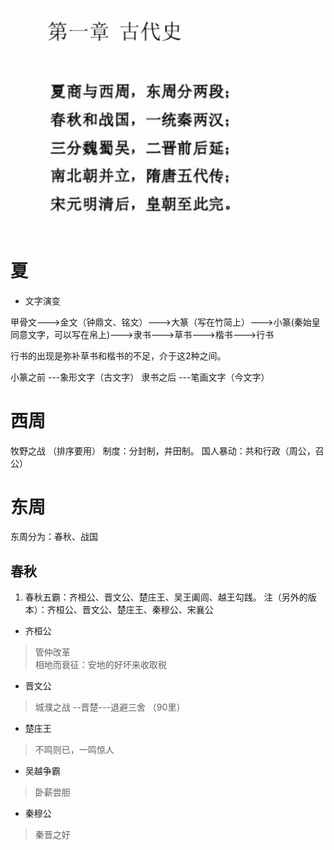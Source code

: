 ![](/assets/h_1.png)
# 夏
* 文字演变

甲骨文--->金文（钟鼎文、铭文）--->大篆（写在竹简上）--->小篆(秦始皇同意文字，可以写在帛上)--->隶书--->草书--->楷书--->行书

行书的出现是弥补草书和楷书的不足，介于这2种之间。

小篆之前  ---象形文字（古文字）
隶书之后  ---笔画文字（今文字）

# 西周
牧野之战 （排序要用）
制度：分封制，井田制。
国人暴动：共和行政（周公，召公）
# 东周
东周分为：春秋、战国
## 春秋
1. 春秋五霸：齐桓公、晋文公、楚庄王、吴王阖闾、越王勾践。
注（另外的版本）：齐桓公、晋文公、楚庄王、秦穆公、宋襄公

* 齐桓公
> 管仲改革  
 相地而衰征：安地的好坏来收取税
 
* 晋文公
> 城濮之战 --晋楚---退避三舍 （90里）
* 楚庄王
> 不鸣则已，一鸣惊人
* 吴越争霸
> 卧薪尝胆
* 秦穆公
> 秦晋之好